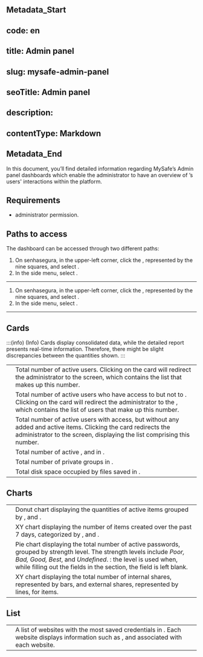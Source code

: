 ## Metadata_Start 
## code: en
## title: Admin panel 
## slug: mysafe-admin-panel 
## seoTitle: Admin panel 
## description:  
## contentType: Markdown 
## Metadata_End
In this document, you’ll find detailed information regarding MySafe’s Admin panel dashboards which enable the administrator to have an overview of ’s users' interactions within the platform.



## Requirements
*  administrator permission.


## Paths to access
The dashboard can be accessed through two different paths:

1. On senhasegura, in the upper-left corner, click the , represented by the nine squares, and select .
2. In the side menu, select .
---
1. On senhasegura, in the upper-left corner, click the , represented by the nine squares, and select .
2. In the side menu, select .
***


## Cards

:::(info) (Info)
Cards display consolidated data, while the detailed report presents real-time information. Therefore, there might be slight discrepancies between the quantities shown.
:::

| | |
|------|-----|
| | Total number of active  users. Clicking on the card will redirect the administrator to the  screen, which contains the list that makes up this number. |
| | Total number of active users who have access to  but not to . Clicking on the card will redirect the administrator to the , which contains the list of users that make up this number. |
| | Total number of active users with  access, but without any added and active items. Clicking the card redirects the administrator to the  screen, displaying the list comprising this number. |
| | Total number of active , and  in .|
| | Total number of private groups in .|
| | Total disk space occupied by files saved in .|




## Charts
| | |
|-----|-----|
| | Donut chart displaying the quantities of active items grouped by , and .|
|  | XY chart displaying the number of items created over the past 7 days, categorized by , and .|
| | Pie chart displaying the total number of active passwords, grouped by strength level. The strength levels include *Poor, Bad, Good, Best*, and *Undefined*. : the  level is used when, while filling out the fields in the  section, the  field is left blank. |
| | XY chart displaying the total number of internal shares, represented by bars, and external shares, represented by lines, for  items. |


## List

| | |
|------|-----|
|  | A list of websites with the most saved credentials in . Each website displays information such as , and  associated with each website. |


